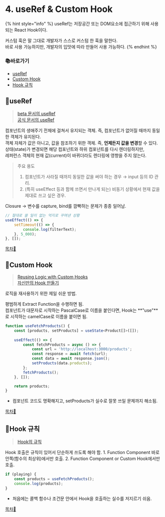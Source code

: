 # 4. useRef & Custom Hook

{% hint style="info" %}
useRef는 저장공간 또는 DOM요소에 접근하기 위해 사용되는 React Hook이다.

커스텀 훅은 말 그대로 개발자가 스스로 커스텀 한 훅을 말한다.\
 바로 사용 가능하지만, 개발자의 입맛에 따라 만들어 사용 가능하다.
{% endhint %}

### 📚바로가기

- [useRef](4.-useref-and-custom-hook.md#useref)
- [Custom Hook](4.-useref-and-custom-hook.md#custom-hook)
- [Hook 규칙](4.-useref-and-custom-hook.md#hook)

## 📍useRef

> [beta 문서의 useRef](https://beta.reactjs.org/reference/react/useRef)\
> [공식 문서의 useRef](https://ko.reactjs.org/docs/hooks-reference.html#useref)

컴포넌트의 생애주기 전체에 걸쳐서 유지되는 객체. 즉, 컴포넌트가 없어질 때까지 동일한 객체가 유지된다.\
객체 자체가 값은 아니고, 값을 참조하기 위한 객체. 즉, **언제든지 값을 변경**할 수 있다.\
상태(state)가 변경되면 해당 컴포넌트와 하위 컴포넌트를 다시 렌더링하지만,\
레퍼런스 객체의 현재 값(current)이 바뀌더라도 렌더링에 영향을 주지 않는다.

> 주요 용도
> 1. 컴포넌트가 사라질 때까지 동일한 값을 써야 하는 경우 → input 등의 ID 관리.
> 2. (특히 useEffect 등과 함께 쓰면서 만나게 되는) 비동기 상황에서 현재 값을 제대로 쓰고 싶은 경우.

Closure → 변수를 capture, bind를 깜빡하는 문제가 종종 일어남.

```typescript
// 절대로 쓸 일이 없는 억지로 꾸며낸 상황
useEffect(() => {
    setTimeout(() => {
        console.log(filterText);
    }, 5_000);
}, []);
```

[목차🔺](4.-useref-and-custom-hook.md#undefined)

## 📍Custom Hook

> [Reusing Logic with Custom Hooks](https://beta.reactjs.org/learn/reusing-logic-with-custom-hooks)\
> [자신만의 Hook 만들기](https://ko.reactjs.org/docs/hooks-custom.html)

로직을 재사용하기 위한 제일 쉬운 방법.

평범하게 Extract Function을 수행하면 됨.\
컴포넌트가 대문자로 시작하는 PascalCase로 이름을 붙인다면, Hook는 **"use"**로 시작하는 camelCase로 이름을 붙이면 됨.

```typescript
function useFetchProducts() {
    const [products, setProducts] = useState<Product[]>([]);
    
    useEffect(() => {
        const fetchProducts = async () => {
            const url = 'http://localhost:3000/products';
            const response = await fetch(url);
            const data = await response.json();
            setProducts(data.products);
        };
        fetchProducts();
    }, []);

    return products;
}
```

- 컴포넌트 코드도 명확해지고, setProducts가 실수로 잘못 쓰일 문제까지 해소됨.

[목차🔺](4.-useref-and-custom-hook.md#undefined)

## 📍Hook 규칙

> [Hook의 규칙](https://ko.reactjs.org/docs/hooks-rules.html)

Hook 호출은 규칙이 있어서 단순하게 쓰도록 해야 함.
    1. Function Component 바로 안쪽(함수의 최상위)에서만 호출.
    2. Function Component or Custom Hook에서만 호출.

```typescript
if (playing) {
    const products = useFetchProducts();
    console.log(products);
}
```

- 처음에는 콜백 함수나 조건문 안에서 Hook을 호출하는 실수를 저지르기 쉬움.

[목차🔺](4.-useref-and-custom-hook.md#undefined)

